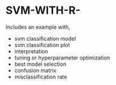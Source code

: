 # SVM-WITH-R-
Includes an example with,
- svm classification model
- svm classification plot
- interpretation
- tuning or hyperparameter optimization
- best model selection
- confusion matrix
- misclassification rate
